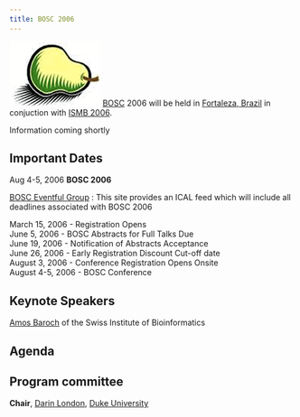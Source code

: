 ```yaml
---
title: BOSC 2006
---
```


![The Bosc Pair](Pear.png "fig:The Bosc Pair") [BOSC](BOSC "wikilink")
2006 will be held in [Fortaleza,
Brazil](wp:Fortaleza,_Brazil "wikilink") in conjuction with [ISMB
2006](http://ismb2006.cbi.cnptia.embrapa.br/).

Information coming shortly

Important Dates
---------------

Aug 4-5, 2006 **BOSC 2006**

[BOSC Eventful Group](http://eventful.com/groups/G0-001-000014747-0) :
This site provides an ICAL feed which will include all deadlines
associated with BOSC 2006

March 15, 2006 - Registration Opens  
June 5, 2006 - BOSC Abstracts for Full Talks Due  
June 19, 2006 - Notification of Abstracts Acceptance  
June 26, 2006 - Early Registration Discount Cut-off date  
August 3, 2006 - Conference Registration Opens Onsite  
August 4-5, 2006 - BOSC Conference

Keynote Speakers
----------------

[Amos Baroch](http://ca.expasy.org/people/amos.html) of the Swiss
Institute of Bioinformatics

Agenda
------

Program committee
-----------------

**Chair**, [Darin London](mailto:darin.london@duke.edu), [Duke
University](http://www.duke.edu)
